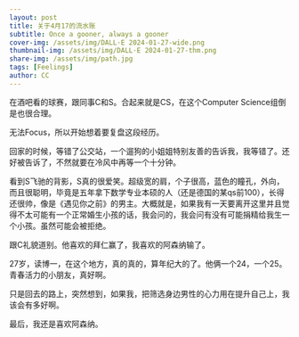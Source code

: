 ```yaml
---
layout: post
title: 关于4月17的流水账
subtitle: Once a gooner, always a gooner
cover-img: /assets/img/DALL·E 2024-01-27-wide.png
thumbnail-img: /assets/img/DALL·E 2024-01-27-thm.png
share-img: /assets/img/path.jpg
tags: [Feelings]
author: CC
---
```


在酒吧看的球赛，跟同事C和S。合起来就是CS，在这个Computer Science组倒是也很合理。

无法Focus，所以开始想着要复盘这段经历。

回家的时候，等错了公交站，一个遛狗的小姐姐特别友善的告诉我，我等错了。还好被告诉了，不然就要在冷风中再等一个十分钟。

看到S飞驰的背影，S真的很爱笑。超级宽的肩，个子很高，蓝色的瞳孔，外向，而且很聪明，毕竟是五年拿下数学专业本硕的人（还是德国的某qs前100），长得还很帅，像是《遇见你之前》的男主。大概就是，如果我有一天要离开这里并且觉得不太可能有一个正常婚生小孩的话，我会问的，我会问有没有可能捐精给我生一个小孩。虽然可能会被拒绝。

跟C礼貌道别。他喜欢的拜仁赢了，我喜欢的阿森纳输了。

27岁，读博一，在这个地方，真的真的，算年纪大的了。他俩一个24，一个25。青春活力的小朋友，真好啊。

只是回去的路上，突然想到，如果我，把筛选身边男性的心力用在提升自己上，我该会有多好啊。

最后，我还是喜欢阿森纳。